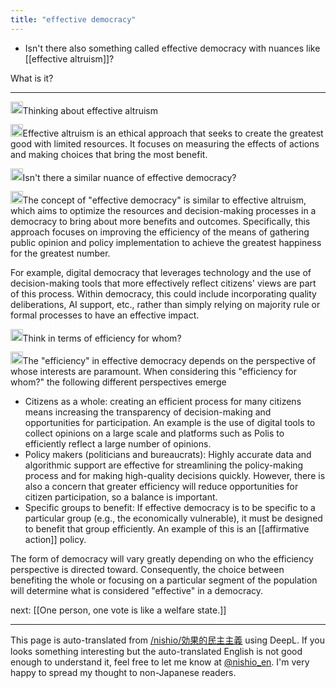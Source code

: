 ```yaml
---
title: "effective democracy"
---
```


- Isn't there also something called effective democracy with nuances like [[effective altruism]]?

What is it?

---

<img src='https://scrapbox.io/api/pages/nishio-en/nishio/icon' alt='nishio.icon' height="19.5"/>Thinking about effective altruism

<img src='https://scrapbox.io/api/pages/nishio-en/gpt/icon' alt='gpt.icon' height="19.5"/>Effective altruism is an ethical approach that seeks to create the greatest good with limited resources. It focuses on measuring the effects of actions and making choices that bring the most benefit.

<img src='https://scrapbox.io/api/pages/nishio-en/nishio/icon' alt='nishio.icon' height="19.5"/>Isn't there a similar nuance of effective democracy?

<img src='https://scrapbox.io/api/pages/nishio-en/gpt/icon' alt='gpt.icon' height="19.5"/>The concept of "effective democracy" is similar to effective altruism, which aims to optimize the resources and decision-making processes in a democracy to bring about more benefits and outcomes. Specifically, this approach focuses on improving the efficiency of the means of gathering public opinion and policy implementation to achieve the greatest happiness for the greatest number.

For example, digital democracy that leverages technology and the use of decision-making tools that more effectively reflect citizens' views are part of this process. Within democracy, this could include incorporating quality deliberations, AI support, etc., rather than simply relying on majority rule or formal processes to have an effective impact.

<img src='https://scrapbox.io/api/pages/nishio-en/nishio/icon' alt='nishio.icon' height="19.5"/>Think in terms of efficiency for whom?

<img src='https://scrapbox.io/api/pages/nishio-en/gpt/icon' alt='gpt.icon' height="19.5"/>The "efficiency" in effective democracy depends on the perspective of whose interests are paramount. When considering this "efficiency for whom?" the following different perspectives emerge

- Citizens as a whole: creating an efficient process for many citizens means increasing the transparency of decision-making and opportunities for participation. An example is the use of digital tools to collect opinions on a large scale and platforms such as Polis to efficiently reflect a large number of opinions.
- Policy makers (politicians and bureaucrats): Highly accurate data and algorithmic support are effective for streamlining the policy-making process and for making high-quality decisions quickly. However, there is also a concern that greater efficiency will reduce opportunities for citizen participation, so a balance is important.
- Specific groups to benefit: If effective democracy is to be specific to a particular group (e.g., the economically vulnerable), it must be designed to benefit that group efficiently. An example of this is an [[affirmative action]] policy.

The form of democracy will vary greatly depending on who the efficiency perspective is directed toward. Consequently, the choice between benefiting the whole or focusing on a particular segment of the population will determine what is considered "effective" in a democracy.


next:  [[One person, one vote is like a welfare state.]]

---
This page is auto-translated from [/nishio/効果的民主主義](https://scrapbox.io/nishio/効果的民主主義) using DeepL. If you looks something interesting but the auto-translated English is not good enough to understand it, feel free to let me know at [@nishio_en](https://twitter.com/nishio_en). I'm very happy to spread my thought to non-Japanese readers.